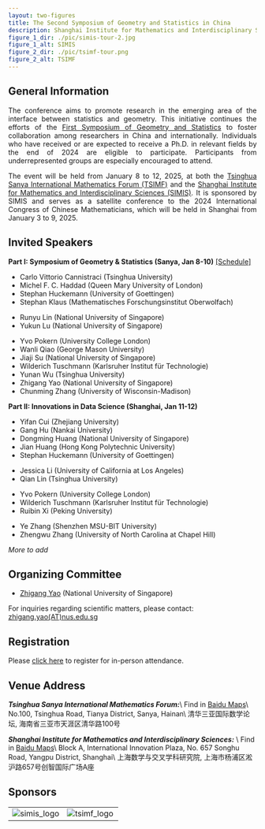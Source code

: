 ```yaml
---
layout: two-figures
title: The Second Symposium of Geometry and Statistics in China
description: Shanghai Institute for Mathematics and Interdisciplinary Sciences, The Tsinghua Sanya International Mathematics Forum <br> Sanya and Shanghai January 8 - 12, 2025
figure_1_dir: ./pic/simis-tour-2.jpg
figure_1_alt: SIMIS
figure_2_dir: ./pic/tsimf-tour.png
figure_2_alt: TSIMF
---
```

<!-- ![tour](./pic/simis-tour-2.jpg)
![tour](./pic/tsimf-tour.png) -->


<!-- <table style="width:100%">
<tr>
<td><img src="./pic/simis-tour-2.jpg" alt="yanqi"></td>
<td><img src="./pic/tsimf-tour.png" alt="ymsc"></td>
</tr>
</table> -->

## General Information
 <!-- <p style="text-align:justify;">
 The purpose of the conference is to promote the research on the emerging field of interface of statistics and geometry among researchers in China and beyond. This is a continuous effort, following the <a href="https://zhigang-yao.github.io/bimsa-satellite/">First Symposium of Geometry and Statistics</a>. Anyone who has received a Ph.D. or expects to receive a Ph.D. by the end of 2024 in the relevant field is eligible to attend. Participants from under-represented groups are especially encouraged to attend.
 </p> -->


 <!-- <p style="text-align:justify;">
The conference will take place at the <a href="http://www.tsimf.cn/">Tsinghua Sanya International Mathematics Forum (TSIMF)</a> and <a href="https://www.simis.cn/">Shanghai Institute for Mathematics and Interdisciplinary Sciences (SIMIS)</a>, sponsored by SIMIS, during January 8 - 12, 2025. This conference is a satellite conference of the 2024 Annual International Congress of Chinese Mathematicians scheduled in Shanghai Beijing during January 3 - 9, 2025.
 </p> -->
 
<p style="text-align:justify;">
The conference aims to promote research in the emerging area of the interface between statistics and geometry. This initiative continues the efforts of the <a href="https://zhigang-yao.github.io/bimsa-satellite/">First Symposium of Geometry and Statistics</a> to foster collaboration among researchers in China and internationally. Individuals who have received or are expected to receive a Ph.D. in relevant fields by the end of 2024 are eligible to participate. Participants from underrepresented groups are especially encouraged to attend.
</p>

<p style="text-align:justify;">
The event will be held from January 8 to 12, 2025, at both the <a href="http://www.tsimf.cn/">Tsinghua Sanya International Mathematics Forum (TSIMF)</a> and the <a href="https://www.simis.cn/">Shanghai Institute for Mathematics and Interdisciplinary Sciences (SIMIS)</a>. It is sponsored by SIMIS and serves as a satellite conference to the 2024 International Congress of Chinese Mathematicians, which will be held in Shanghai from January 3 to 9, 2025.
</p>

## Invited Speakers 
**Part I: Symposium of Geometry & Statistics (Sanya, Jan 8-10)** [[Schedule]](./attachements/Schedule-Sanya.pdf)
- Carlo Vittorio Cannistraci (Tsinghua University)
- Michel F. C. Haddad (Queen Mary University of London) 
- Stephan Huckemann (University of Goettingen)
- Stephan Klaus (Mathematisches Forschungsinstitut Oberwolfach)
<!-- - Bingjie Li (National University of Singapore) -->
- Runyu Lin (National University of Singapore)
- Yukun Lu (National University of Singapore)
<!-- - Ezra Miller (Duke University, *pending*) -->
- Yvo Pokern (University College London)
- Wanli Qiao (George Mason University)
- Jiaji Su (National University of Singapore)
- Wilderich Tuschmann (Karlsruher Institut für Technologie)
- Yunan Wu (Tsinghua University)
- Zhigang Yao (National University of Singapore)
- Chunming Zhang (University of Wisconsin-Madison)
<!-- - Ye Zhang (Shenzhen MSU-BIT University) -->


**Part II: Innovations in Data Science (Shanghai, Jan 11-12)**
- Yifan Cui (Zhejiang University)
- Gang Hu (Nankai University)
- Dongming Huang (National University of Singapore)
- Jian Huang (Hong Kong Polytechnic University)
- Stephan Huckemann (University of Goettingen)
<!-- - Yuqi Gu (Columbia University) -->
- Jessica Li (University of California at Los Angeles)
- Qian Lin (Tsinghua University)
<!-- - Ezra Miller (Duke University, *pending*) -->
- Yvo Pokern (University College London)
- Wilderich Tuschmann (Karlsruher Institut für Technologie)
- Ruibin Xi (Peking University)
<!-- - Chunming Zhang (University of Wisconsin-Madison) -->
- Ye Zhang (Shenzhen MSU-BIT University)
- Zhengwu Zhang (University of North Carolina at Chapel Hill)

*More to add*

## Organizing Committee
* [Zhigang Yao](https://zhigang-yao.github.io/) (National University of Singapore)

For inquiries regarding scientific matters, please contact: <a href="mailto:zhigang.yao@nus.edu.sg">zhigang.yao(AT)nus.edu.sg</a>
  
<!-- ## Contact Information
Scientific Aspects Enquiries: <a href="mailto:zhigang.yao@nus.edu.sg">zhigang.yao(AT)nus.edu.sg</a> -->

<!-- ## Activities
Please [click here](URl-TBA) for schedule and abstracts. -->


## Registration
Please [click here](https://forms.office.com/r/5FVkEs8wgy) to register for in-person attendance.
<!-- Register [here](URL-TBA) to attend in-person. -->
<!-- ## Schedule -->

<!-- <p><strong>Monday, Jan. 8, 2025 (Singapore Time)</strong></p>

<table width="850">
<tbody>
  <tr>
    <td width="150">8:30</td>
    <td colspan="2" >Breakfast</td>
  </tr>
  <tr>
    <td width="150">8:45–8:55</td>
    <td width="200">xxx</td>
    <td width="500">Welcome Remarks</td>
  </tr>
  <tr>
    <td width="150">8:55–9:00</td>
    <td width="200">xxx</td>
    <td width="500">Remarks</td>
  </tr>
  <tr>
    <td width="150"></td>
    <td colspan="2"> <strong>Morning Session Chair:</strong> xxx</td>
  </tr>
  <tr>
    <td width="150">9:00–10:00</td>
    <td width="200">Name TBA</td>
    <td width="500"><strong>Title:</strong> Some title here<br>
    <strong>Abstract:</strong> Some abstract text here</td>
  </tr>
  <tr>
    <td width="150">10:00–10:10</td>
    <td colspan="2">Break</td>
  </tr>
  <tr>
    <td width="150">10:10–11:10</td>
    <td width="200">xxx</td>
    <td width="500">xxx</td>
  </tr>
  <tr>
    <td width="150">11:10–11:20</td>
    <td colspan="2">Break</td>
  </tr>
  <tr>
    <td width="150">11:20–12:20</td>
    <td width="200">xxx</td>
    <td width="500">xxx</td>
  </tr>
  <tr>
    <td width="150"> 12:20–13:50</td>
    <td colspan="2">Group Photo, followed by lunch</td>
  </tr>
  <tr>
    <td width="00"></td>
    <td colspan="2"> <strong>Afternoon Session Chair:</strong> xxx</td>
  </tr>
  <tr>
    <td width="150">13:50–14:50</td>
    <td width="200">xxx</td>
    <td width="500">xxx</td>
  </tr>
  <tr>
    <td width="150">14:50–15:00</td>
    <td colspan="2">Break</td>
  </tr>
  <tr>
    <td width="150">15:00-16:00</td>
    <td width="200">xxx</td>
    <td width="500">xxx</td>
  </tr>
  <tr>
    <td width="150">16:00-16:10</td>
    <td colspan="2">Break</td>
  </tr>
  <tr>
    <td width="150">16:10-17:10</td>
    <td width="200">xxx</td>
    <td width="500">xxx</td>
  </tr>
</tbody>
</table>

<p>* Virtual Presentation</p>
<hr /> -->

## Venue Address
***Tsinghua Sanya International Mathematics Forum:***\\
Find in [Baidu Maps](https://j.map.baidu.com/e0/WeO)\\
No.100, Tsinghua Road, Tianya  District, Sanya, Hainan\\
清华三亚国际数学论坛, 海南省三亚市天涯区清华路100号

***Shanghai Institute for Mathematics and Interdisciplinary Sciences:*** \\
Find in [Baidu Maps](https://map.baidu.com/?shareurl=1&poiShareUid=975c5d334fec5df33a13fdb0)\\
Block A, International Innovation Plaza, No. 657 Songhu Road, Yangpu District, Shanghai\\
上海数学与交叉学科研究院, 上海市杨浦区淞沪路657号创智国际广场A座




## Sponsors
<table>
<tr>
<td width="50%"><img src="./pic/simis-logo-download.png" alt="simis_logo"></td>
<td width="50%"><img src="./pic/tsimf.png" alt="tsimf_logo"></td>
</tr>
</table>
